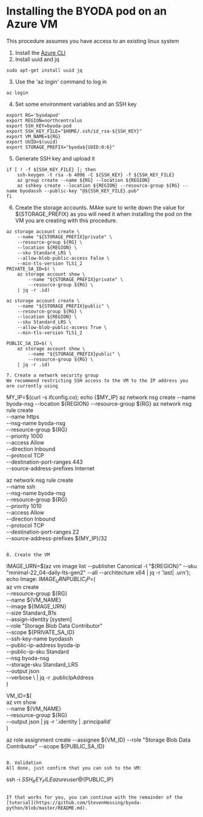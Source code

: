 # Installing the BYODA pod on an Azure VM

This procedure assumes you have access to an existing linux system
1. Install the [Azure CLI](https://docs.microsoft.com/en-us/cli/azure/install-azure-cli-linux?pivots=apt)
2. Install uuid and jq
```
sudo apt-get install uuid jq
```
3. Use the 'az login' command to log in
```
az login
```

4. Set some environment variables and an SSH key
```
export RG='byodapod'
export REGION=northcentralus
export SSH_KEY=byoda-pod
export SSH_KEY_FILE="$HOME/.ssh/id_rsa-${SSH_KEY}"
export VM_NAME=${RG}
export UUID=$(uuid)
export STORAGE_PREFIX="byoda${UUID:0:6}"
```

5. Generate SSH key and upload it
```
if [ ! -f ${SSH_KEY_FILE} ]; then
    ssh-keygen -t rsa -b 4096 -C ${SSH_KEY} -f ${SSH_KEY_FILE}
    az group create --name ${RG} --location ${REGION}
    az sshkey create --location ${REGION} --resource-group ${RG} --name byodassh --public-key "@${SSH_KEY_FILE}.pub"
fi
```

6. Create the storage accounts. MAke sure to write down the value for ${STORAGE_PREFIX} as you will need it when installing the pod on the VM you are creating with this procedure.
```
az storage account create \
    --name "${STORAGE_PREFIX}private" \
    --resource-group ${RG} \
    --location ${REGION} \
    --sku Standard_LRS \
    --allow-blob-public-access False \
    --min-tls-version TLS1_2
PRIVATE_SA_ID=$( \
    az storage account show \
        --name "${STORAGE_PREFIX}private" \
        --resource-group ${RG} \
    | jq -r .id)

az storage account create \
    --name "${STORAGE_PREFIX}public" \
    --resource-group ${RG} \
    --location ${REGION} \
    --sku Standard_LRS \
    --allow-blob-public-access True \
    --min-tls-version TLS1_2

PUBLIC_SA_ID=$( \
    az storage account show \
        --name "${STORAGE_PREFIX}public" \
        --resource-group ${RG} \
    | jq -r .id)

7. Create a network security group
We recommend restricting SSH access to the VM to the IP address you are currently using
```
MY_IP=$(curl -s ifconfig.co); echo {$MY_IP}
az network nsg create --name byoda-nsg --location ${REGION} --resource-group ${RG}
az network nsg rule create \
    --name https \
    --nsg-name byoda-nsg \
    --resource-group ${RG} \
    --priority 1000 \
    --access Allow \
    --direction Inbound \
    --protocol TCP \
    --destination-port-ranges 443 \
    --source-address-prefixes Internet

az network nsg rule create \
    --name ssh \
    --nsg-name byoda-nsg \
    --resource-group ${RG} \
    --priority 1010 \
    --access Allow \
    --direction Inbound \
    --protocol TCP \
    --destination-port-ranges 22 \
    --source-address-prefixes ${MY_IP}/32
```

8. Create the VM
```
IMAGE_URN=$(az vm image list --publisher Canonical -l "${REGION}" --sku "minimal-22_04-daily-lts-gen2" --all --architecture x64 | jq -r 'last| .urn'); echo Image: ${IMAGE_URN}
PUBLIC_IP=$( \
    az vm create \
        --resource-group ${RG} \
        --name ${VM_NAME} \
        --image ${IMAGE_URN} \
        --size Standard_B1s \
        --assign-identity [system] \
        --role "Storage Blob Data Contributor" \
        --scope ${PRIVATE_SA_ID} \
        --ssh-key-name byodassh \
        --public-ip-address byoda-ip \
        --public-ip-sku Standard \
        --nsg byoda-nsg \
        --storage-sku Standard_LRS \
        --output json \
        --verbose \ | jq -r .publicIpAddress \
)

VM_ID=$( \
    az vm show \
    --name ${VM_NAME} \
    --resource-group ${RG} \
    --output json | jq -r '.identity | .principalId' \
)


az role assignment create --assignee ${VM_ID} --role "Storage Blob Data Contributor" --scope ${PUBLIC_SA_ID}
```

8. Validation
All done, just confirm that you can ssh to the VM:
```
ssh -i ${SSH_KEY_FILE} azureuser@${PUBLIC_IP}
```

If that works for you, you can continue with the remainder of the [tutorial](https://github.com/StevenHessing/byoda-python/blob/master/README.md).